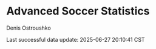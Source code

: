 # Advanced Soccer Statistics
Denis Ostroushko

<!-- gfm -->

Last successful data update: 2025-06-27 20:10:41 CST
